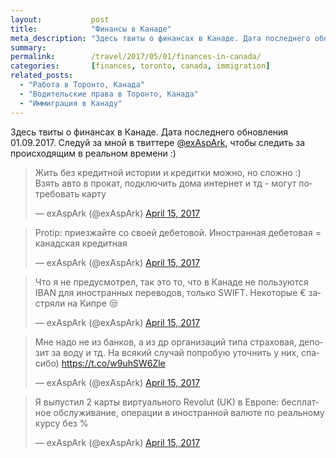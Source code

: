 ```yaml
---
layout:           post
title:            "Финансы в Канаде"
meta_description: "Здесь твиты о финансах в Канаде. Дата последнего обновления 01.09.2017. Следуй за мной в твиттере @exAspArk, чтобы следить за происходящим в реальном времени :)"
summary:
permalink:        /travel/2017/05/01/finances-in-canada/
categories:       [finances, toronto, canada, immigration]
related_posts:
  - "Работа в Торонто, Канада"
  - "Водительские права в Торонто, Канада"
  - "Иммиграция в Канаду"
---
```


Здесь твиты о финансах в Канаде. Дата последнего обновления 01.09.2017. Следуй за мной в твиттере [@exAspArk](https://twitter.com/exaspark), чтобы следить за происходящим в реальном времени :)

<script src="//platform.twitter.com/widgets.js" charset="utf-8"></script>

<blockquote class="twitter-tweet" data-lang="en" data-link-color="#0076df" data-align="center"><p lang="ru" dir="ltr">Жить без кредитной истории и кредитки можно, но сложно :) Взять авто в прокат, подключить дома интернет и тд - могут потребовать карту</p>&mdash; exAspArk (@exAspArk) <a href="https://twitter.com/exAspArk/status/853127509029924864">April 15, 2017</a></blockquote>
<blockquote class="twitter-tweet" data-lang="en" data-link-color="#0076df" data-align="center"><p lang="ru" dir="ltr">Protip: приезжайте со своей дебетовой. Иностранная дебетовая = канадская кредитная</p>&mdash; exAspArk (@exAspArk) <a href="https://twitter.com/exAspArk/status/853183909806342144">April 15, 2017</a></blockquote>
<blockquote class="twitter-tweet" data-lang="en" data-link-color="#0076df" data-align="center"><p lang="ru" dir="ltr">Что я не предусмотрел, так это то, что в Канаде не пользуются IBAN для иностранных переводов, только SWIFT. Некоторые € застряли на Кипре 😒</p>&mdash; exAspArk (@exAspArk) <a href="https://twitter.com/exAspArk/status/853184158515986432">April 15, 2017</a></blockquote>
<blockquote class="twitter-tweet" data-lang="en" data-link-color="#0076df" data-align="center"><p lang="ru" dir="ltr">Мне надо не из банков, а из др организаций типа страховая, депозит за воду и тд. На всякий случай попробую уточнить у них, спасибо) <a href="https://t.co/w9uhSW6Zle">https://t.co/w9uhSW6Zle</a></p>&mdash; exAspArk (@exAspArk) <a href="https://twitter.com/exAspArk/status/853216531332952064">April 15, 2017</a></blockquote>
<blockquote class="twitter-tweet" data-lang="en" data-link-color="#0076df" data-align="center"><p lang="ru" dir="ltr">Я выпустил 2 карты виртуального Revolut (UK) в Европе: бесплатное обслуживание, операции в иностранной валюте по реальному курсу без %</p>&mdash; exAspArk (@exAspArk) <a href="https://twitter.com/exAspArk/status/853300435029037056">April 15, 2017</a></blockquote>
